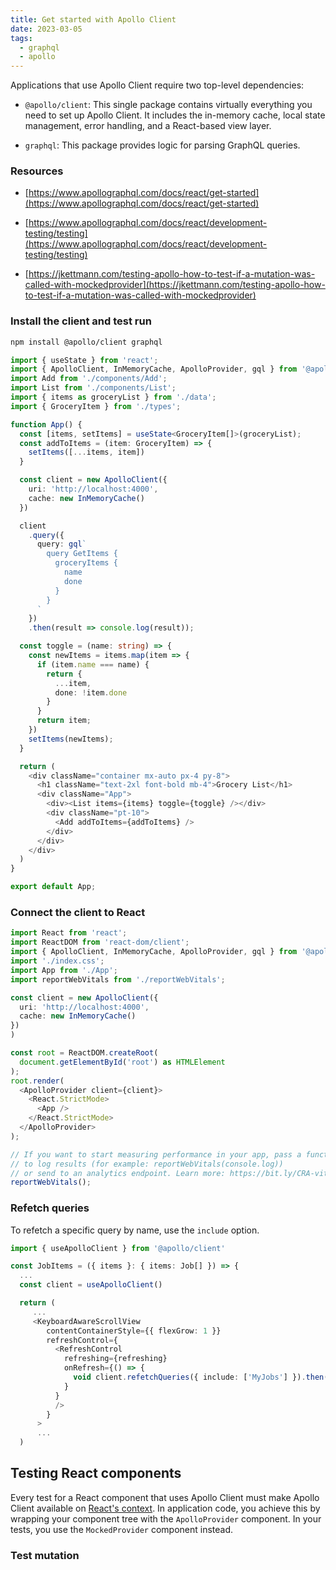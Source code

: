 ```yaml
---
title: Get started with Apollo Client
date: 2023-03-05
tags:
  - graphql
  - apollo
---
```


Applications that use Apollo Client require two top-level dependencies:

- `@apollo/client`: This single package contains virtually everything you need to set up Apollo Client. It includes the in-memory cache, local state management, error handling, and a React-based view layer.

- `graphql`: This package provides logic for parsing GraphQL queries.

### Resources

- [https://www.apollographql.com/docs/react/get-started](https://www.apollographql.com/docs/react/get-started)

- [https://www.apollographql.com/docs/react/development-testing/testing](https://www.apollographql.com/docs/react/development-testing/testing)

- [https://jkettmann.com/testing-apollo-how-to-test-if-a-mutation-was-called-with-mockedprovider](https://jkettmann.com/testing-apollo-how-to-test-if-a-mutation-was-called-with-mockedprovider)

### Install the client and test run

```bash
npm install @apollo/client graphql
```

```typescript
import { useState } from 'react';
import { ApolloClient, InMemoryCache, ApolloProvider, gql } from '@apollo/client'
import Add from './components/Add';
import List from './components/List';
import { items as groceryList } from './data';
import { GroceryItem } from './types';

function App() {
  const [items, setItems] = useState<GroceryItem[]>(groceryList);
  const addToItems = (item: GroceryItem) => {
    setItems([...items, item])
  }

  const client = new ApolloClient({
    uri: 'http://localhost:4000',
    cache: new InMemoryCache()
  })

  client
    .query({
      query: gql`
        query GetItems {
          groceryItems {
            name
            done
          }
        }
      `
    })
    .then(result => console.log(result));

  const toggle = (name: string) => {
    const newItems = items.map(item => {
      if (item.name === name) {
        return {
          ...item,
          done: !item.done
        }
      }
      return item;
    })
    setItems(newItems);
  }

  return (
    <div className="container mx-auto px-4 py-8">
      <h1 className="text-2xl font-bold mb-4">Grocery List</h1>
      <div className="App">
        <div><List items={items} toggle={toggle} /></div>
        <div className="pt-10">
          <Add addToItems={addToItems} />
        </div>
      </div>
    </div>
  )
}

export default App;
```

### Connect the client to React

```typescript
import React from 'react';
import ReactDOM from 'react-dom/client';
import { ApolloClient, InMemoryCache, ApolloProvider, gql } from '@apollo/client'
import './index.css';
import App from './App';
import reportWebVitals from './reportWebVitals';

const client = new ApolloClient({
  uri: 'http://localhost:4000',
  cache: new InMemoryCache()
})
)

const root = ReactDOM.createRoot(
  document.getElementById('root') as HTMLElement
);
root.render(
  <ApolloProvider client={client}>
    <React.StrictMode>
      <App />
    </React.StrictMode>
  </ApolloProvider>
);

// If you want to start measuring performance in your app, pass a function
// to log results (for example: reportWebVitals(console.log))
// or send to an analytics endpoint. Learn more: https://bit.ly/CRA-vitals
reportWebVitals();
```

### Refetch queries

To refetch a specific query by name, use the `include` option.

```typescript
import { useApolloClient } from '@apollo/client'

const JobItems = ({ items }: { items: Job[] }) => {
  ...
  const client = useApolloClient()

  return (
     ...
     <KeyboardAwareScrollView
        contentContainerStyle={{ flexGrow: 1 }}
        refreshControl={
          <RefreshControl
            refreshing={refreshing}
            onRefresh={() => {
              void client.refetchQueries({ include: ['MyJobs'] }).then().catch()
            }
          }
          />
        }
      > 
      ...
  )
```

## Testing React components

Every test for a React component that uses Apollo Client must make Apollo Client available on [React's context](https://reactjs.org/docs/context.html). In application code, you achieve this by wrapping your component tree with the `ApolloProvider` component. In your tests, you use the `MockedProvider` component instead.

### Test mutation

